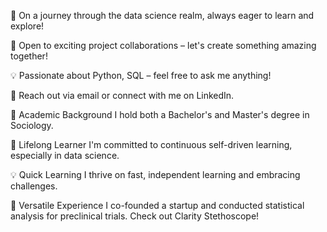 🌟 On a journey through the data science realm, always eager to learn and explore! 

🚀 Open to exciting project collaborations – let's create something amazing together! 

💡 Passionate about Python, SQL – feel free to ask me anything!

📧 Reach out via email or connect with me on LinkedIn.   



🌟 Academic Background
I hold both a Bachelor's and Master's degree in Sociology.

🚀 Lifelong Learner
I'm committed to continuous self-driven learning, especially in data science.

💡 Quick Learning
I thrive on fast, independent learning and embracing challenges.

👫 Versatile Experience
I co-founded a startup and conducted statistical analysis for preclinical trials. Check out Clarity Stethoscope!
